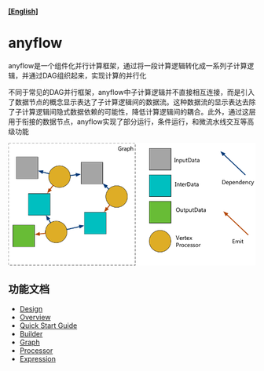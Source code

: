 **[[English]](README.en.md)**

# anyflow

anyflow是一个组件化并行计算框架，通过将一段计算逻辑转化成一系列子计算逻辑，并通过DAG组织起来，实现计算的并行化

不同于常见的DAG并行框架，anyflow中子计算逻辑并不直接相互连接，而是引入了数据节点的概念显示表达了子计算逻辑间的数据流。这种数据流的显示表达去除了子计算逻辑间隐式数据依赖的可能性，降低计算逻辑间的耦合。此外，通过这层用于衔接的数据节点，anyflow实现了部分运行，条件运行，和微流水线交互等高级功能

![](images/anyflow_logic.png)

## 功能文档

- [Design](design.pdf)
- [Overview](overview.zh-cn.md)
- [Quick Start Guide](quick_start.zh-cn.md)
- [Builder](builder.zh-cn.md)
- [Graph](graph.zh-cn.md)
- [Processor](processor.md)
- [Expression](expression.md)
